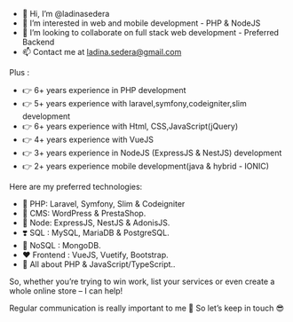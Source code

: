 - 👋 Hi, I’m @ladinasedera
- 👀 I’m interested in web and mobile development - PHP & NodeJS
- 💞️ I’m looking to collaborate on full stack web development - Preferred Backend
- 📫 Contact me at ladina.sedera@gmail.com

Plus : 
- 👉 6+ years experience in PHP development
- 👉 5+ years experience with laravel,symfony,codeigniter,slim development
- 👉 6+ years experience with Html, CSS,JavaScript(jQuery)
- 👉 4+ years experience with VueJS
- 👉 3+ years experience in NodeJS (ExpressJS & NestJS) development
- 👉 2+ years experience mobile development(java & hybrid - IONIC)


Here are my preferred technologies:

- 💞 PHP: Laravel, Symfony, Slim & Codeigniter
- 💜 CMS: WordPress & PrestaShop.
- 🧡 Node: ExpressJS, NestJS & AdonisJS.
- ❣️ SQL : MySQL, MariaDB  & PostgreSQL.
- 💖 NoSQL : MongoDB.
- ❤️ Frontend : VueJS, Vuetify, Bootstrap.
- 🤩 All about PHP & JavaScript/TypeScript..

So, whether you’re trying to win work, list your services or even create a whole online store – I can help!

Regular communication is really important to me 🥰
So let’s keep in touch 😎
